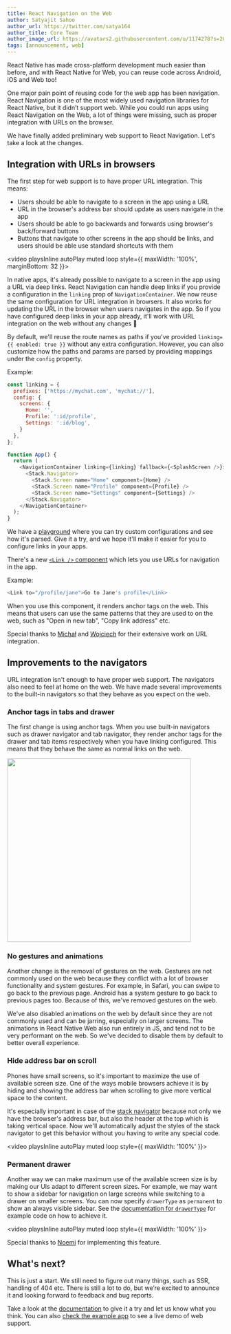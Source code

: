 ```yaml
---
title: React Navigation on the Web
author: Satyajit Sahoo
author_url: https://twitter.com/satya164
author_title: Core Team
author_image_url: https://avatars2.githubusercontent.com/u/1174278?s=200&v=4
tags: [announcement, web]
---
```


React Native has made cross-platform development much easier than before, and with React Native for Web, you can reuse code across Android, iOS and Web too!

One major pain point of reusing code for the web app has been navigation. React Navigation is one of the most widely used navigation libraries for React Native, but it didn’t support web. While you could run apps using React Navigation on the Web, a lot of things were missing, such as proper integration with URLs on the browser.

We have finally added preliminary web support to React Navigation. Let's take a look at the changes.

<!--truncate-->

## Integration with URLs in browsers

The first step for web support is to have proper URL integration. This means:

- Users should be able to navigate to a screen in the app using a URL
- URL in the browser's address bar should update as users navigate in the app
- Users should be able to go backwards and forwards using browser's back/forward buttons
- Buttons that navigate to other screens in the app should be links, and users should be able use standard shortcuts with them

<video playsInline autoPlay muted loop style={{ maxWidth: '100%', marginBottom: 32 }}>
  <source src="/assets/blog/web-support/url-integration.mp4" type="video/mp4" />
</video>

In native apps, it's already possible to navigate to a screen in the app using a URL via deep links. React Navigation can handle deep links if you provide a configuration in the `linking` prop of `NavigationContainer`. We now reuse the same configuration for URL integration in browsers. It also works for updating the URL in the browser when users navigates in the app. So if you have configured deep links in your app already, it'll work with URL integration on the web without any changes 🥳

By default, we'll reuse the route names as paths if you've provided `linking={{ enabled: true }}` without any extra configuration. However, you can also customize how the paths and params are parsed by providing mappings under the `config` property.

Example:

```js
const linking = {
  prefixes: ['https://mychat.com', 'mychat://'],
  config: {
    screens: {
      Home: '',
      Profile: ':id/profile',
      Settings: ':id/blog',
    }
  },
};

function App() {
  return (
    <NavigationContainer linking={linking} fallback={<SplashScreen />}>
      <Stack.Navigator>
        <Stack.Screen name="Home" component={Home} />
        <Stack.Screen name="Profile" component={Profile} />
        <Stack.Screen name="Settings" component={Settings} />
      </Stack.Navigator>
    </NavigationContainer>
  );
}
```

We have a [playground](/docs/configuring-links/#playground) where you can try custom configurations and see how it's parsed. Give it a try, and we hope it'll make it easier for you to configure links in your apps.

There's a new [`<Link />` component](/docs/link) which lets you use URLs for navigation in the app.

Example:

```js
<Link to="/profile/jane">Go to Jane's profile</Link>
```

When you use this component, it renders anchor tags on the web. This means that users can use the same patterns that they are used to on the web, such as "Open in new tab", "Copy link address" etc.

Special thanks to [Michał](https://github.com/osdnk) and [Wojciech](https://github.com/WoLewicki) for their extensive work on URL integration.

## Improvements to the navigators

URL integration isn't enough to have proper web support. The navigators also need to feel at home on the web. We have made several improvements to the built-in navigators so that they behave as you expect on the web.

### Anchor tags in tabs and drawer

The first change is using anchor tags. When you use built-in navigators such as drawer navigator and tab navigator, they render anchor tags for the drawer and tab items respectively when you have linking configured. This means that they behave the same as normal links on the web.

<img src="/assets/blog/web-support/link-right-click.png" height="427"/>

### No gestures and animations

Another change is the removal of gestures on the web. Gestures are not commonly used on the web because they conflict with a lot of browser functionality and system gestures. For example, in Safari, you can swipe to go back to the previous page. Android has a system gesture to go back to previous pages too. Because of this, we've removed gestures on the web.

We've also disabled animations on the web by default since they are not commonly used and can be jarring, especially on larger screens. The animations in React Native Web also run entirely in JS, and tend not to be very performant on the web. So we've decided to disable them by default to better overall experience.

### Hide address bar on scroll

Phones have small screens, so it's important to maximize the use of available screen size. One of the ways mobile browsers achieve it is by hiding and showing the address bar when scrolling to give more vertical space to the content.

It's especially important in case of the [stack navigator](/docs/stack-navigator) because not only we have the browser's address bar, but also the header at the top which is taking vertical space. Now we'll automatically adjust the styles of the stack navigator to get this behavior without you having to write any special code.

<video playsInline autoPlay muted loop style={{ maxWidth: '100%' }}>
  <source src="/assets/blog/web-support/hide-addressbar.mp4" type="video/mp4" />
</video>

### Permanent drawer

Another way we can make maximum use of the available screen size is by making our UIs adapt to different screen sizes. For example, we may want to show a sidebar for navigation on large screens while switching to a drawer on smaller screens. You can now specify `drawerType` as `permanent` to show an always visible sidebar. See the [documentation for `drawerType`](/docs/drawer-navigator#drawertype) for example code on how to achieve it.

<video playsInline autoPlay muted loop style={{ maxWidth: '100%' }}>
  <source src="/assets/blog/web-support/permanent-drawer.mp4" type="video/mp4" />
</video>

Special thanks to [Noemi](https://twitter.com/noemi_rozpara) for implementing this feature.

## What's next?

This is just a start. We still need to figure out many things, such as SSR, handling of 404 etc. There is still a lot to do, but we’re excited to announce it and looking forward to feedback and bug reports.

Take a look at the [documentation](/docs/web-support) to give it a try and let us know what you think. You can also [check the example app](https://react-navigation-example.netlify.app/) to see a live demo of web support.
